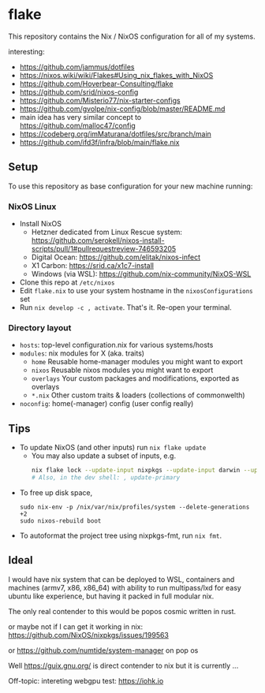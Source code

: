 # flake

This repository contains the Nix / NixOS configuration for all of my systems. 

interesting:
- <https://github.com/jammus/dotfiles>
- <https://nixos.wiki/wiki/Flakes#Using_nix_flakes_with_NixOS>
- <https://github.com/Hoverbear-Consulting/flake>
- <https://github.com/srid/nixos-config>
- <https://github.com/Misterio77/nix-starter-configs>
- <https://github.com/gvolpe/nix-config/blob/master/README.md>
- main idea has very similar concept to <https://github.com/malloc47/config>
- <https://codeberg.org/imMaturana/dotfiles/src/branch/main>
- <https://github.com/ifd3f/infra/blob/main/flake.nix>

## Setup

To use this repository as base configuration for your new machine running:

### NixOS Linux

- Install NixOS
  - Hetzner dedicated from Linux Rescue system: https://github.com/serokell/nixos-install-scripts/pull/1#pullrequestreview-746593205
  - Digital Ocean: https://github.com/elitak/nixos-infect
  - X1 Carbon: https://srid.ca/x1c7-install
  - Windows (via WSL): https://github.com/nix-community/NixOS-WSL
- Clone this repo at `/etc/nixos`
- Edit `flake.nix` to use your system hostname in the `nixosConfigurations` set
- Run `nix develop -c , activate`. That's it. Re-open your terminal.

### Directory layout 

- `hosts`: top-level configuration.nix for various systems/hosts
- `modules`: nix modules for X (aka. traits)
  - `home` Reusable home-manager modules you might want to export
  - `nixos` Reusable nixos modules you might want to export
  - `overlays` Your custom packages and modifications, exported as overlays 
  - `*.nix` Other custom traits & loaders (collections of commonwelth)
- `noconfig`: home(-manager) config (user config really)

## Tips

- To update NixOS (and other inputs) run `nix flake update`
  - You may also update a subset of inputs, e.g.
      ```sh
      nix flake lock --update-input nixpkgs --update-input darwin --update-input home-manager
      # Also, in the dev shell: , update-primary
      ```
- To free up disk space,
    ```sh-session
    sudo nix-env -p /nix/var/nix/profiles/system --delete-generations +2
    sudo nixos-rebuild boot
    ```
- To autoformat the project tree using nixpkgs-fmt, run `nix fmt`.

## Ideal

I would have nix system that can be deployed to WSL, containers and machines (armv7, x86, x86_64) with ability to run multipass/lxd for easy ubuntu like experience, but having it packed in full modular nix.

The only real contender to this would be popos cosmic written in rust.

or maybe not if I can get it working in nix: https://github.com/NixOS/nixpkgs/issues/199563

or https://github.com/numtide/system-manager on pop os

Well https://guix.gnu.org/ is direct contender to nix but it is currently ...


Off-topic: intereting webgpu test: https://iohk.io